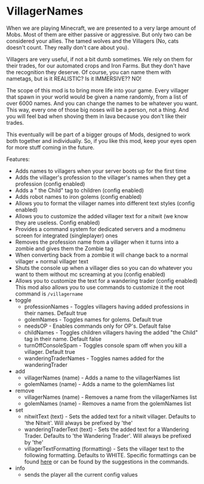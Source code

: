 # VillagerNames
When we are playing Minecraft, we are presented to a very large amount of Mobs. Most of them are either passive or aggressive. But only two can be considered your allies. The tamed wolves and the Villagers (No, cats doesn't count. They really don't care about you).

Villagers are very useful, if not a bit dumb sometimes. We rely on them for their trades, for our automated crops and Iron Farms. But they don't have the recognition they deserve. Of course, you can name them with nametags, but is it REALISTIC? Is it IMMERSIVE?? NO!

The scope of this mod is to bring more life into your game. Every villager that spawn in your world would be given a name randomly, from a list of over 6000 names. And you can change the names to be whatever you want.
This way, every one of those big noses will be a person, not a thing. And you will feel bad when shoving them in lava because you don't like their trades. 

 

This eventually will be part of a bigger groups of Mods, designed to work both together and individually. So, if you like this mod, keep your eyes open for more stuff coming in the future.

 Features:

 * Adds names to villagers when your server boots up for the first time
 * Adds the villager's profession to the villager's names when they get a profession (config enabled)
 * Adds a " the Child" tag to children (config enabled)
 * Adds robot names to iron golems (config enabled)
 * Allows you to format the villager names into different text styles (config enabled)
 * Allows you to customize the added villager text for a nitwit (we know they are useless. Config enabled)
 * Provides a command system for dedicated servers and a modmenu screen for integrated (singleplayer) ones
 * Removes the profession name from a villager when it turns into a zombie and gives them the Zombie tag
 * When converting back from a zombie it will change back to a normal villager + normal villager text
 * Shuts the console up when a villager dies so you can do whatever you want to them without mc screaming at you (config enabled)
 * Allows you to customize the text for a wandering trader (config enabled)
This mod also allows you to use commands to customize it
the root command is `/villagername`
 * toggle
    * professionNames - Toggles villagers having added professions in their names. Default true
    * golemNames - Toggles names for golems. Default true
    * needsOP - Enables commands only for OP's. Default false
    * childNames - Toggles children villagers having the added  "the Child" tag in their name. Default false
    * turnOffConsoleSpam - Toggles console spam off when you kill a villager. Default true
    * wanderingTraderNames - Toggles names added for the wanderingTrader
 * add
    * villagerNames (name) - Adds a name to the villagerNames list
    * golemNames (name) - Adds a name to the golemNames list
 * remove
    * villagerNames (name) - Removes a name from the villagerNames list
    * golemNames (name) - Removes a name from the golemNames list
 * set
    * nitwitText (text) - Sets the added text for a nitwit villager. Defaults to 'the Nitwit'. Will always be prefixed by 'the'
    * wanderingTraderText (text) - Sets the added text for a Wandering Trader. Defaults to 'the Wandering Trader'. Will always be prefixed by 'the'
    * villagerTextFormatting (formatting) - Sets the villager text to the following formatting. Defaults to WHITE. Specific formattings can be found [here](https://github.com/OverlordsIII/VillagerNames/blob/master/src/main/java/io/github/overlordsiii/villagernames/config/FormattingDummy.java) or can be found by the suggestions in the commands.
 * info
    - sends the player all the current config values
    
